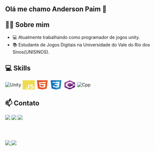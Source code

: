 <div>
 <h2>  Olá me chamo Anderson Paim 👋 <br> <br>👩‍💻 Sobre mim </h2>
</div>

- 💻 Atualmente trabalhando como programador de jogos unity.
- 📚 Estudante de Jogos Digitais na Universidade do Vale do Rio dos Sinos(UNISINOS).
<div>
  <h2> 💻 Skills </h2>
</div>
<div style="display: inline_block">
  <img align="center" alt="Unity" height="30" width="90" src="https://img.shields.io/badge/Unity-100000?style=for-the-badge&logo=unity&logoColor=white">
  <img align="center" alt="Js" height="30" width="40" src="https://raw.githubusercontent.com/devicons/devicon/master/icons/javascript/javascript-plain.svg">
  <img align="center" alt="HTML" height="30" width="40" src="https://raw.githubusercontent.com/devicons/devicon/master/icons/html5/html5-original.svg">
  <img align="center" alt="CSS" height="30" width="40" src="https://raw.githubusercontent.com/devicons/devicon/master/icons/css3/css3-original.svg">
  <img align="center" alt="Csharp" height="30" width="40" src="https://raw.githubusercontent.com/devicons/devicon/master/icons/csharp/csharp-original.svg">
  <img align="center" alt="Cpp" height="30" width="40" src="https://cdn.worldvectorlogo.com/logos/c.svg">
</div>

<div>
  <h2> 📫 Contato </h2>
</div>
 
<div> 
 	<a href="https://andersonpaim.itch.io" target="_blank"><img src="https://img.shields.io/badge/Itch.io-FA5C5C?style=for-the-badge&logo=itch.io&logoColor=white" target="_blank"></a>
 <a href = "mailto:andersonpaim15@outlook.com"><img src="https://img.shields.io/badge/-Gmail-%23333?style=for-the-badge&logo=gmail&logoColor=white" target="_blank"></a>
  <a href="https://api.whatsapp.com/send?phone=5551996479308&text=Anderson%20Paim" target="_blank"><img src="https://img.shields.io/badge/WhatsApp-25D366?style=for-the-badge&logo=whatsapp&logoColor=white" target="_blank"></a> 

<br> </br>

<div> 
  <a href="https://github.com/andersonpaim">
  <img height="180em" src="https://github-readme-stats.vercel.app/api?username=andersonpaim&hide=stars,issues,contributed&hide_rank=true&show_icons=true&theme=tokyonight&include_all_commits=true&count_private=true"/>
  <img height="180em" src="https://github-readme-stats.vercel.app/api/top-langs/?username=andersonpaim&hide=shaderlab&layout=compact&langs_count=7&theme=tokyonight" />
</div>
 
   ##
 
</div>

